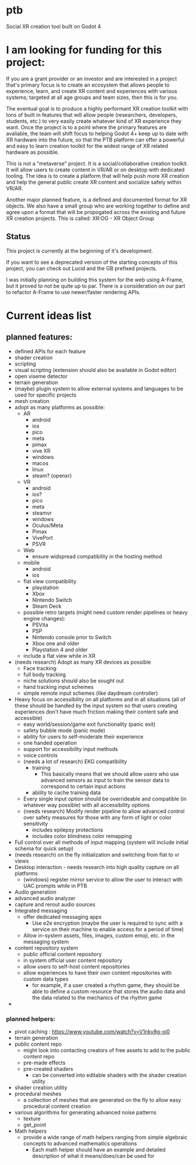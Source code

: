 # ptb
Social XR creation tool built on Godot 4

# I am looking for funding for this project:

If you are a grant provider or an investor and are interested
in a project that's primary focus is to create an ecosystem
that allows people to experience, learn, and create XR
content and experiences with various systems; targeted 
at all age groups and team sizes, then this is for you.

The eventual goal is to produce a highly performant XR
creation toolkit with tons of built in features that will
allow people (researchers, developers, students, etc.) to 
very easily create whatever kind of XR experience they want.
Once the project is to a point where the primary features are
avaliable, the team will shift focus to helping Godot 4+ 
keep up to date with XR hardware into the future, so that
the PTB platform can offer a powerful and easy to learn
creation toolkit for the widest range of XR related hardware as
possible.

This is not a "metaverse" project. It is a social/collaborative
creation toolkit. It will allow users to create content in VR/AR
or on desktop with dedicated tooling. The idea is to create a
platform that will help push more XR creation and help the 
general public create XR content and socialize safely within
VR/AR. 

Another major planned feature, is a defined and documented format
for XR objects. We also have a small group who are working together
to define and agree upon a format that will be propogated across
the existing and future XR creation projects. This is called:
XR:OG - XR Object Group

## Status

This project is currently at the beginning of it's development.

If you want to see a deprecated version of the starting concepts of this project,
you can check out Lucid and the GB prefixed projects. 

I was initially planning on building this system for the web using A-Frame, but it
proved to not be quite up to par. There is a consideration on our part to refactor
A-Frame to use newer/faster rendering APIs.


# Current ideas list

## planned features:

- defined APIs for each feature
- shader creation
- scripting
- visual scripting (extension should also be available in Godot editor)
- open viseme detector
- terrain generation
- (maybe) plugin system to allow external systems and languages to be used for specific projects
- mesh creation
- adopt as many platforms as possible:
  - AR
    - android
    - ios
    - pico
    - meta
    - pimax
    - vive XR
    - windows
    - macos
    - linux
    - steam? (openxr)
  - VR
    - android
    - ios?
    - pico
    - meta
    - steamvr
    - windows
    - Oculus/Meta
    - Pimax
    - VivePort
    - PSVR
  - Web
    - ensure widspread compatibility in the hosting method
  - mobile
    - android
    - ios
  - flat view compatibility
    - playstation
    - Xbox
    - Nintendo Switch
    - Steam Deck
  - possible retro targets (might need custom render pipelines or heavy engine changes):
    - PSVita
    - PSP
    - Nintendo console prior to Switch
    - Xbox one and older
    - Playstation 4 and older
  - include a flat view while in XR
- (needs research) Adopt as many XR devices as possible
  - Face tracking
  - full body tracking
  - niche solutions should also be sought out
  - hand tracking input schemes
  - simple remote input schemes (like daydream controller)
- Heavy focus on accessibility on all platforms and in all situations (all of these should be handled by the input system so that users creating experiences don't have much friction making their content safe and accessible)
  - easy world/session/game exit functionality (panic exit)
  - safety bubble mode (panic mode)
  - ability for users to self-moderate their experience
  - one handed operation
  - support for accessibility input methods
  - voice controls
  - (needs a lot of research) EKG compatibility
    - training
      - This basically means that we should allow users who use advanced sensors as input to train the sensor data to correspond to certain input actions
    - ability to cache training data
  - Every single input option should be overrideable and compatible (in whatever way possible) with all accessibility options
  - (needs research) Modify render pipeline to allow advanced control over safety measures for those with any form of light or color sensitivity
    - includes epilepsy protections
    - includes color blindness color remapping
- Full control over all methods of input mapping (system will include initial schema for quick setup)
- (needs research) on the fly initialization and switching from flat to vr views
- Desktop interaction - needs research into high quality capture on all platforms
  - (windows) register mirror service to allow the user to interact with UAC prompts while in PTB
- Audio generation
- advanced audio analyzer
- capture and rerout audio sources
- Integrated messaging
  - offer dedicated messaging apps
    - Use e2e encryption (maybe the user is required to sync with a service on their machine to enable access for a period of time)
  - Allow in-system assets, files, images, custom emoji, etc. in the messaging system
- content repository system
  - public official content repository
  - in system official user content repository
  - allow users to self-host content repositories
  - allow experiences to have their own content repositories with custom data types
    - for example, if a user created a rhythm game, they should be able to define a custom resource that stores the audio data and the data related to the mechanics of the rhythm game
- 

### planned helpers:

- pivot caching : https://www.youtube.com/watch?v=V1nkv8g-oi0
- terrain generation
- public content repo
  - might look into contacting creators of free assets to add to the public content repo
  - pre-made effects
  - pre-created shaders
    - can be converted into editable shaders with the shader creation utility
- shader creation utility
- procedural meshes
  - a collection of meshes that are generated on the fly to allow easy procedural content creation
- various algorithms for generating advanced noise patterns
  - texture
  - get_point
- Math helpers
  - provide a wide range of math helpers ranging from simple algebraic concepts to advanced mathematics operations
    - Each math helper should have an example and detailed description of what it means/does/can be used for

